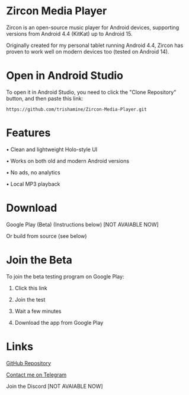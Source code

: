 # Zircon Media Player

Zircon is an open-source music player for Android devices, supporting versions from Android 4.4 (KitKat) up to Android 15.

Originally created for my personal tablet running Android 4.4, Zircon has proven to work well on modern devices too (tested on Android 14).


# Open in Android Studio

To open it in Android Studio, you need to click the "Clone Repository" button, and then paste this link:

```
https://github.com/trishamine/Zircon-Media-Player.git
```


# Features

• Clean and lightweight Holo-style UI

• Works on both old and modern Android versions

• No ads, no analytics

• Local MP3 playback


# Download

Google Play (Beta) (Instructions below) [NOT AVAIABLE NOW]

Or build from source (see below)


# Join the Beta

To join the beta testing program on Google Play:

1. Click this link


2. Join the test


3. Wait a few minutes


4. Download the app from Google Play



# Links

[GitHub Repository](https://github.com/trishamine/Zircon-Media-Player)

[Contact me on Telegram](https://t.me/debianubuntu)

Join the Discord [NOT AVAIABLE NOW]
